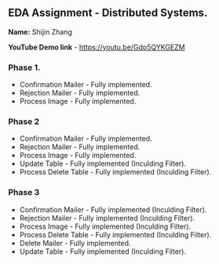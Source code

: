 ## EDA Assignment - Distributed Systems.

__Name:__ Shijin Zhang

__YouTube Demo link__ - https://youtu.be/Gdp5QYKGEZM


### Phase 1.

+ Confirmation Mailer - Fully implemented.
+ Rejection Mailer - Fully implemented.
+ Process Image - Fully implemented.

### Phase 2 

+ Confirmation Mailer - Fully implemented.
+ Rejection Mailer - Fully implemented.
+ Process Image - Fully implemented.
+ Update Table - Fully implemented (Inculding Filter).
+ Process Delete Table - Fully implemented (Inculding Filter).

### Phase 3 

+ Confirmation Mailer - Fully implemented (Inculding Filter).
+ Rejection Mailer - Fully implemented (Inculding Filter).
+ Process Image - Fully implemented (Inculding Filter).
+ Process Delete Table - Fully implemented (Inculding Filter).
+ Delete Mailer - Fully implemented.
+ Update Table - Fully implemented (Inculding Filter).
